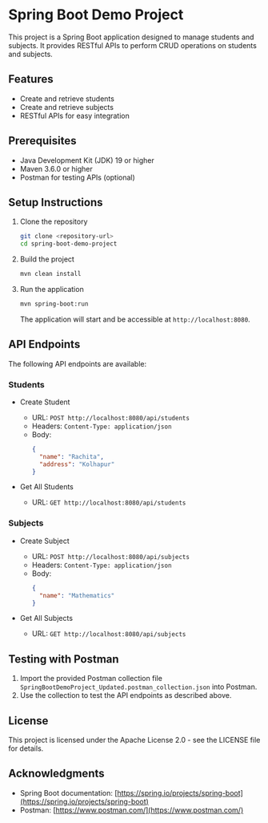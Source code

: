 # Spring Boot Demo Project

This project is a Spring Boot application designed to manage students and subjects. It provides RESTful APIs to perform CRUD operations on students and subjects.

## Features

- Create and retrieve students
- Create and retrieve subjects
- RESTful APIs for easy integration

## Prerequisites

- Java Development Kit (JDK) 19 or higher
- Maven 3.6.0 or higher
- Postman for testing APIs (optional)

## Setup Instructions

1. Clone the repository

   ```bash
   git clone <repository-url>
   cd spring-boot-demo-project
   ```

2. Build the project

   ```bash
   mvn clean install
   ```

3. Run the application

   ```bash
   mvn spring-boot:run
   ```

   The application will start and be accessible at `http://localhost:8080`.

## API Endpoints

The following API endpoints are available:

### Students

- Create Student

  - URL: `POST http://localhost:8080/api/students`
  - Headers: `Content-Type: application/json`
  - Body:
    ```json
    {
      "name": "Rachita",
      "address": "Kolhapur"
    }
    ```

- Get All Students

  - URL: `GET http://localhost:8080/api/students`

### Subjects

- Create Subject

  - URL: `POST http://localhost:8080/api/subjects`
  - Headers: `Content-Type: application/json`
  - Body:
    ```json
    {
      "name": "Mathematics"
    }
    ```

- Get All Subjects

  - URL: `GET http://localhost:8080/api/subjects`

## Testing with Postman

1. Import the provided Postman collection file `SpringBootDemoProject_Updated.postman_collection.json` into Postman.
2. Use the collection to test the API endpoints as described above.

## License

This project is licensed under the Apache License 2.0 - see the LICENSE file for details.

## Acknowledgments

- Spring Boot documentation: [https://spring.io/projects/spring-boot](https://spring.io/projects/spring-boot)
- Postman: [https://www.postman.com/](https://www.postman.com/)



